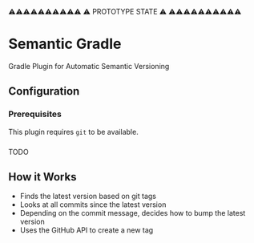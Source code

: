 ⚠️⚠️⚠️⚠️⚠️⚠️⚠️⚠️⚠️⚠️ 
⚠️ PROTOTYPE STATE ⚠️
⚠️⚠️⚠️⚠️⚠️⚠️⚠️⚠️⚠️⚠️

# Semantic Gradle

Gradle Plugin for Automatic Semantic Versioning

## Configuration

### Prerequisites

This plugin requires `git` to be available.

###

TODO

## How it Works

- Finds the latest version based on git tags
- Looks at all commits since the latest version
- Depending on the commit message, decides how to bump the latest version
- Uses the GitHub API to create a new tag
